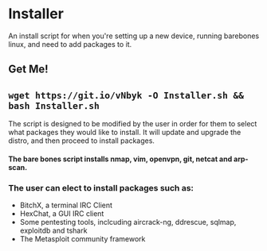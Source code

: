 # Installer
An install script for when you're setting up a new device, running barebones linux, and need to add packages to it.  

## Get Me!
## `wget https://git.io/vNbyk -O Installer.sh && bash Installer.sh`

The script is designed to be modified by the user in order for them to select what packages they would like to install. It will update and upgrade the distro, and then proceed to install packages.   

#### The bare bones script installs nmap, vim, openvpn, git, netcat and arp-scan.  
### The user can elect to install packages such as:  
* BitchX, a terminal IRC Client  
* HexChat, a GUI IRC client  
* Some pentesting tools, inclcuding aircrack-ng, ddrescue, sqlmap, exploitdb and tshark  
* The Metasploit community framework  

